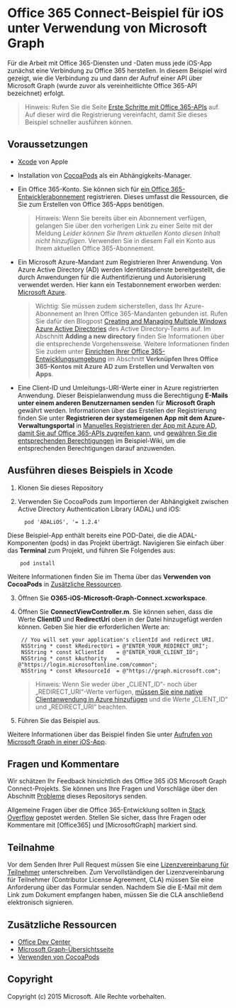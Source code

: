 # Office 365 Connect-Beispiel für iOS unter Verwendung von Microsoft Graph

Für die Arbeit mit Office 365-Diensten und -Daten muss jede iOS-App zunächst eine Verbindung zu Office 365 herstellen. In diesem Beispiel wird gezeigt, wie die Verbindung zu und dann der Aufruf einer API über Microsoft Graph (wurde zuvor als vereinheitlichte Office 365-API bezeichnet) erfolgt.

> Hinweis: Rufen Sie die Seite [Erste Schritte mit Office 365-APIs](http://dev.office.com/getting-started/office365apis?platform=option-ios#setup) auf. Auf dieser wird die Registrierung vereinfacht, damit Sie dieses Beispiel schneller ausführen können.
 
## Voraussetzungen
* [Xcode](https://developer.apple.com/xcode/downloads/) von Apple
* Installation von [CocoaPods](https://guides.cocoapods.org/using/using-cocoapods.html) als ein Abhängigkeits-Manager.
* Ein Office 365-Konto. Sie können sich für [ein Office 365-Entwicklerabonnement](https://portal.office.com/Signup/Signup.aspx?OfferId=6881A1CB-F4EB-4db3-9F18-388898DAF510&DL=DEVELOPERPACK&ali=1#0) registrieren. Dieses umfasst die Ressourcen, die Sie zum Erstellen von Office 365-Apps benötigen.

    > Hinweis: Wenn Sie bereits über ein Abonnement verfügen, gelangen Sie über den vorherigen Link zu einer Seite mit der Meldung *Leider können Sie Ihrem aktuellen Konto diesen Inhalt nicht hinzufügen*. Verwenden Sie in diesem Fall ein Konto aus Ihrem aktuellen Office 365-Abonnement.
* Ein Microsoft Azure-Mandant zum Registrieren Ihrer Anwendung. Von Azure Active Directory (AD) werden Identitätsdienste bereitgestellt, die durch Anwendungen für die Authentifizierung und Autorisierung verwendet werden. Hier kann ein Testabonnement erworben werden: [Microsoft Azure](https://account.windowsazure.com/SignUp).

     > Wichtig: Sie müssen zudem sicherstellen, dass Ihr Azure-Abonnement an Ihren Office 365-Mandanten gebunden ist. Rufen Sie dafür den Blogpost [Creating and Managing Multiple Windows Azure Active Directories](http://blogs.technet.com/b/ad/archive/2013/11/08/creating-and-managing-multiple-windows-azure-active-directories.aspx) des Active Directory-Teams auf. Im Abschnitt **Adding a new directory** finden Sie Informationen über die entsprechende Vorgehensweise. Weitere Informationen finden Sie zudem unter [Einrichten Ihrer Office 365-Entwicklungsumgebung](https://msdn.microsoft.com/office/office365/howto/setup-development-environment#bk_CreateAzureSubscription) im Abschnitt **Verknüpfen Ihres Office 365-Kontos mit Azure AD zum Erstellen und Verwalten von Apps**.
      
* Eine Client-ID und Umleitungs-URI-Werte einer in Azure registrierten Anwendung. Dieser Beispielanwendung muss die Berechtigung **E-Mails unter einem anderen Benutzernamen senden** für **Microsoft Graph** gewährt werden. Informationen über das Erstellen der Registrierung finden Sie unter **Registrieren der systemeigenen App mit dem Azure-Verwaltungsportal** in [Manuelles Registrieren der App mit Azure AD, damit Sie auf Office 365-APIs zugreifen kann](https://msdn.microsoft.com/en-us/office/office365/howto/add-common-consent-manually), und [gewähren Sie die entsprechenden Berechtigungen](https://github.com/OfficeDev/O365-iOS-Microsoft-Graph-Connect/wiki/Grant-permissions-to-the-Connect-application-in-Azure) im Beispiel-Wiki, um die entsprechenden Berechtigungen darauf anzuwenden.


       
## Ausführen dieses Beispiels in Xcode

1. Klonen Sie dieses Repository
2. Verwenden Sie CocoaPods zum Importieren der Abhängigkeit zwischen Active Directory Authentication Library (ADAL) und iOS:
        
	     pod 'ADALiOS', '= 1.2.4'

 Diese Beispiel-App enthält bereits eine POD-Datei, die die ADAL-Komponenten (pods) in das Projekt überträgt. Navigieren Sie einfach über das **Terminal** zum Projekt, und führen Sie Folgendes aus:
        
        pod install
        
   Weitere Informationen finden Sie im Thema über das **Verwenden von CocoaPods** in [Zusätzliche Ressourcen](#AdditionalResources).
  
3. Öffnen Sie **O365-iOS-Microsoft-Graph-Connect.xcworkspace**.
4. Öffnen Sie **ConnectViewController.m**. Sie können sehen, dass die Werte **ClientID** und **RedirectUri** oben in der Datei hinzugefügt werden können. Geben Sie hier die erforderlichen Werte an:

        // You will set your application's clientId and redirect URI. 
        NSString * const kRedirectUri = @"ENTER_YOUR_REDIRECT_URI";
        NSString * const kClientId    = @"ENTER_YOUR_CLIENT_ID";
        NSString * const kAuthority   = @"https://login.microsoftonline.com/common";
        NSString * const kResourceId  = @"https://graph.microsoft.com";
    
    > Hinweis: Wenn Sie weder über „CLIENT_ID“- noch über „REDIRECT_URI“-Werte verfügen, [müssen Sie eine native Clientanwendung in Azure hinzufügen](https://msdn.microsoft.com/de-de/library/azure/dn132599.aspx#BKMK_Adding) und die Werte „CLIENT_ID“ und „REDIRECT_URI“ beachten.

5. Führen Sie das Beispiel aus.

Weitere Informationen über das Beispiel finden Sie unter [Aufrufen von Microsoft Graph in einer iOS-App](https://graph.microsoft.io/de-de/docs/platform/ios).

## Fragen und Kommentare

Wir schätzen Ihr Feedback hinsichtlich des Office 365 iOS Microsoft Graph Connect-Projekts. Sie können uns Ihre Fragen und Vorschläge über den Abschnitt [Probleme](https://github.com/OfficeDev/O365-iOS-Microsoft-Graph-Connect/issues) dieses Repositorys senden.

Allgemeine Fragen über die Office 365-Entwicklung sollten in [Stack Overflow](http://stackoverflow.com/questions/tagged/Office365+API) gepostet werden. Stellen Sie sicher, dass Ihre Fragen oder Kommentare mit [Office365] und [MicrosoftGraph] markiert sind.

## Teilnahme
Vor dem Senden Ihrer Pull Request müssen Sie eine [Lizenzvereinbarung für Teilnehmer](https://cla.microsoft.com/) unterschreiben. Zum Vervollständigen der Lizenzvereinbarung für Teilnehmer (Contributor License Agreement, CLA) müssen Sie eine Anforderung über das Formular senden. Nachdem Sie die E-Mail mit dem Link zum Dokument empfangen haben, müssen Sie die CLA anschließend elektronisch signieren.


## Zusätzliche Ressourcen

* [Office Dev Center](http://dev.office.com/)
* [Microsoft Graph-Übersichtsseite](https://graph.microsoft.io)
* [Verwenden von CocoaPods](https://guides.cocoapods.org/using/using-cocoapods.html)

## Copyright
Copyright (c) 2015 Microsoft. Alle Rechte vorbehalten.
